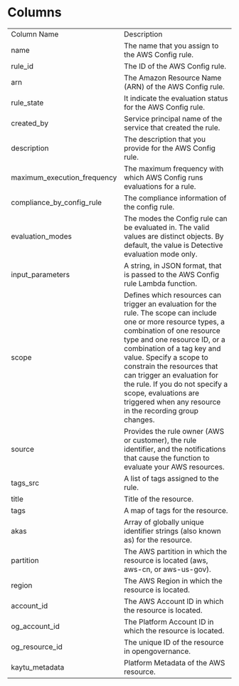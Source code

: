 # Columns  

<table>
	<tr><td>Column Name</td><td>Description</td></tr>
	<tr><td>name</td><td>The name that you assign to the AWS Config rule.</td></tr>
	<tr><td>rule_id</td><td>The ID of the AWS Config rule.</td></tr>
	<tr><td>arn</td><td>The Amazon Resource Name (ARN) of the AWS Config rule.</td></tr>
	<tr><td>rule_state</td><td>It indicate the evaluation status for the AWS Config rule.</td></tr>
	<tr><td>created_by</td><td>Service principal name of the service that created the rule.</td></tr>
	<tr><td>description</td><td>The description that you provide for the AWS Config rule.</td></tr>
	<tr><td>maximum_execution_frequency</td><td>The maximum frequency with which AWS Config runs evaluations for a rule.</td></tr>
	<tr><td>compliance_by_config_rule</td><td>The compliance information of the config rule.</td></tr>
	<tr><td>evaluation_modes</td><td>The modes the Config rule can be evaluated in. The valid values are distinct objects. By default, the value is Detective evaluation mode only.</td></tr>
	<tr><td>input_parameters</td><td>A string, in JSON format, that is passed to the AWS Config rule Lambda function.</td></tr>
	<tr><td>scope</td><td>Defines which resources can trigger an evaluation for the rule. The scope can include one or more resource types, a combination of one resource type and one resource ID, or a combination of a tag key and value. Specify a scope to constrain the resources that can trigger an evaluation for the rule. If you do not specify a scope, evaluations are triggered when any resource in the recording group changes.</td></tr>
	<tr><td>source</td><td>Provides the rule owner (AWS or customer), the rule identifier, and the notifications that cause the function to evaluate your AWS resources.</td></tr>
	<tr><td>tags_src</td><td>A list of tags assigned to the rule.</td></tr>
	<tr><td>title</td><td>Title of the resource.</td></tr>
	<tr><td>tags</td><td>A map of tags for the resource.</td></tr>
	<tr><td>akas</td><td>Array of globally unique identifier strings (also known as) for the resource.</td></tr>
	<tr><td>partition</td><td>The AWS partition in which the resource is located (aws, aws-cn, or aws-us-gov).</td></tr>
	<tr><td>region</td><td>The AWS Region in which the resource is located.</td></tr>
	<tr><td>account_id</td><td>The AWS Account ID in which the resource is located.</td></tr>
	<tr><td>og_account_id</td><td>The Platform Account ID in which the resource is located.</td></tr>
	<tr><td>og_resource_id</td><td>The unique ID of the resource in opengovernance.</td></tr>
	<tr><td>kaytu_metadata</td><td>Platform Metadata of the AWS resource.</td></tr>
</table>